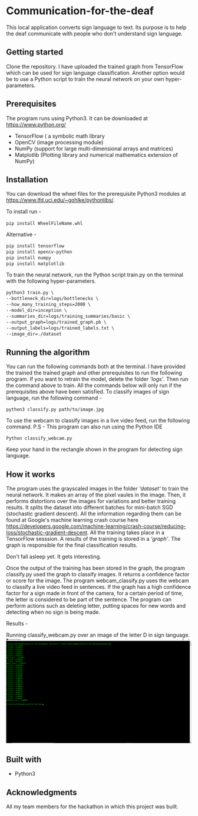 # Communication-for-the-deaf
This local application converts sign language to text. Its purpose is to help the deaf communicate with people who don't understand sign language.
## Getting started
Clone the repository. I have uploaded the trained graph from TensorFlow which can be used for sign language classification. Another option would be to use a Python script to train the neural network on your own hyper-parameters.
## Prerequisites
The program runs using Python3. It can be downloaded at https://www.python.org/
* TensorFlow ( a symbolic math library 
* OpenCV (image processing module)
* NumPy (support for large multi-dimensional arrays and matrices)
* Matplotlib (Plotting library and numerical mathematics extension  of NumPy)
## Installation
You can download the wheel files for the prerequisite Python3 modules at https://www.lfd.uci.edu/~gohlke/pythonlibs/. 

To install run -

`pip install WheelFileName.whl`

Alternative - 

    pip install tensorflow
    pip install opencv-python
    pip install numpy
    pip install matplotlib

To train the neural network, run the Python script train.py on the terminal with the following hyper-parameters.

    python3 train.py \
    --bottleneck_dir=logs/bottlenecks \
    --how_many_training_steps=2000 \
    --model_dir=inception \
    --summaries_dir=logs/training_summaries/basic \
    --output_graph=logs/trained_graph.pb \
    --output_labels=logs/trained_labels.txt \
    --image_dir=./dataset
## Running the algorithm
You can run the following commands both at the terminal. I have provided the trained the trained graph and other prerequisites to run the following program. If you want to retrain the model, delete the folder *'logs'*. Then run the command above to train. All the commands below will only run if the prerequisites above have been satisfied. 
To classify images of sign language, run the following command -

    python3 classify.py path/to/image.jpg
To use the webcam to classify images in a live video feed, run the following command. P.S - This program can also run using the Python IDE

    Python classify_webcam.py
    
Keep your hand in the rectangle shown in the program for detecting sign language.
## How it works
The program uses the grayscaled images in the folder *'dataset'* to train the neural network. It makes an array of the pixel vaules in the image. Then, it performs distortions over the images for variations and better training results. It splits the dataset into different batches for  mini-batch SGD (stochastic gradient descent). All the information regarding them can be found at Google's machine learning crash course here https://developers.google.com/machine-learning/crash-course/reducing-loss/stochastic-gradient-descent.
All the training takes place in a TensorFlow sesssion. A results of the training is stored in a *'graph'*. The graph is responsible for the final classification results. 

Don't fall asleep yet. It gets interesting.

Once the output of the training has been stored in the graph, the program classify.py used the graph to classify images. It returns a confidence factor or score for the image. The program webcam_classify.py uses the webcam to classify a live video feed in sentences. If the graph has a high confidence factor for a sign made in front of the camera, for a certain period of time, the letter is considered to be part of the sentence. The program can perform actions such as deleting letter, putting spaces for new words and detecting when no sign is being made.

Results - 

Running classify_webcam.py over an image of the letter D in sign language.\
![GitHub Logo](/Results/classify_image_result.png)

## Built with
* Python3
## Acknowledgments
All my team members for the hackathon in which this project was built.







